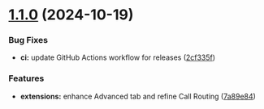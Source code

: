 # [1.1.0](https://github.com/kayp514/VogatPBX-AdminUI/compare/v1.0.0...v1.1.0) (2024-10-19)


### Bug Fixes

* **ci:** update GitHub Actions workflow for releases ([2cf335f](https://github.com/kayp514/VogatPBX-AdminUI/commit/2cf335f3ed41c6d58299ccfb94dd4d57d58f32a0))


### Features

* **extensions:** enhance Advanced tab and refine Call Routing ([7a89e84](https://github.com/kayp514/VogatPBX-AdminUI/commit/7a89e8491cb8daa12bc292e9d1f6970d0a09f2b7))
